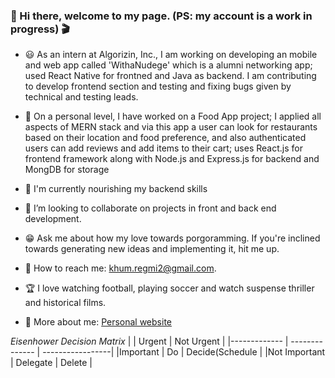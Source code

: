 
### 🌇 Hi there, welcome to my page. (PS: my account is a work in progress) 🎬
    

<!--
**khumRegmi/khumRegmi** is a ✨ _special_ ✨ repository because its `README.md` (this file) appears on your GitHub profile.

Here are some ideas to get you started:
-->
- 😃 As an intern at Algorizin, Inc., I am working on developing an mobile and web app called 'WithaNudege' which is a alumni networking app; used React Native for frontned and Java as backend. I am contributing to develop frontend section and testing and fixing bugs given by technical and testing leads.  

- 💬 On a personal level, I have worked on a Food App project; I applied all aspects of MERN stack and via this app a user can look for restaurants based on their location and food preference, and also authenticated users can add reviews and add items to their cart; uses React.js for frontend framework along with Node.js and Express.js for backend and MongDB for storage

- 📝 I'm currently nourishing my backend skills

- 👯 I’m looking to collaborate on projects in front and back end development.

- 😁 Ask me about how my love towards porgoramming. If you're inclined towards generating new ideas and implementing it, hit me up.

- 📧 How to reach me: khum.regmi2@gmail.com.

- 🏆 I love watching football, playing soccer and watch suspense thriller and historical films.

- 🔆 More about me: [Personal website](https://khum.algorizin.com/)


_Eisenhower Decision Matrix_
|              | Urgent           | Not Urgent       |
|------------- | --------------   | -----------------| 
|Important     |   Do             |  Decide(Schedule |
|Not Important |  Delegate        |   Delete         |


